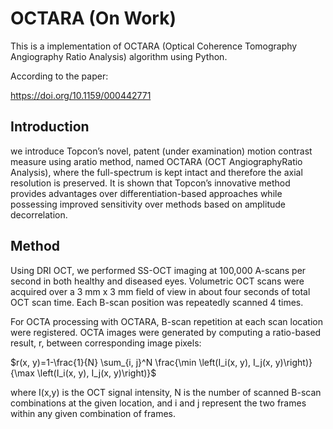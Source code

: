# OCTARA (On Work)

This is a implementation of OCTARA (Optical Coherence Tomography Angiography Ratio Analysis) algorithm using Python.

According to the paper:

https://doi.org/10.1159/000442771

## Introduction

we introduce Topcon’s novel, patent (under examination) motion contrast measure using aratio method, named OCTARA (OCT AngiographyRatio Analysis), where the full-spectrum is kept intact and therefore the axial resolution is preserved. It is shown that Topcon’s innovative method provides advantages over differentiation-based approaches while possessing improved sensitivity over methods based on amplitude decorrelation.

## Method

Using DRI OCT, we performed SS-OCT imaging at 100,000 A-scans per second in both healthy and diseased eyes. Volumetric OCT scans were acquired over a 3 mm x 3 mm field of view in about four seconds of total OCT scan time. Each B-scan position was repeatedly scanned 4 times.

For OCTA processing with OCTARA, B-scan repetition at each scan location were registered. OCTA images were generated by computing a ratio-based result, r, between corresponding image pixels:

$r(x, y)=1-\frac{1}{N} \sum_{i, j}^N \frac{\min \left(I_i(x, y), I_j(x, y)\right)}{\max \left(I_i(x, y), I_j(x, y)\right)}$

where I(x,y) is the OCT signal intensity, N is the number of scanned B-scan combinations at the given location, and i and j represent the two frames within any given combination of frames.
